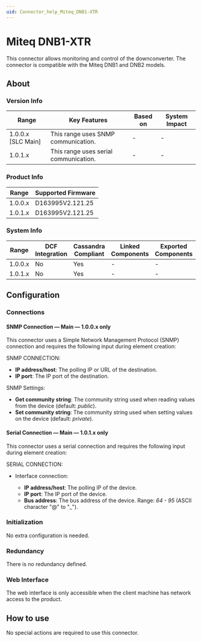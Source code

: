 ```yaml
---
uid: Connector_help_Miteq_DNB1-XTR
---
```


# Miteq DNB1-XTR

This connector allows monitoring and control of the downconverter. The connector is compatible with the Miteq DNB1 and DNB2 models.

## About

### Version Info

| Range              | Key Features                          | Based on | System Impact |
|--------------------|---------------------------------------|----------|---------------|
| 1.0.0.x [SLC Main] | This range uses SNMP communication.   | -        | -             |
| 1.0.1.x            | This range uses serial communication. | -        | -             |

### Product Info

| Range     | Supported Firmware     |
|-----------|------------------------|
| 1.0.0.x   | D163995V2.121.25       |
| 1.0.1.x   | D163995V2.121.25       |

### System Info

| Range     | DCF Integration     | Cassandra Compliant     | Linked Components     | Exported Components     |
|-----------|---------------------|-------------------------|-----------------------|-------------------------|
| 1.0.0.x   | No                  | Yes                     | -                     | -                       |
| 1.0.1.x   | No                  | Yes                     | -                     | -                       |

## Configuration

### Connections

#### SNMP Connection — Main — 1.0.0.x only

This connector uses a Simple Network Management Protocol (SNMP) connection and requires the following input during element creation:

SNMP CONNECTION:

- **IP address/host**: The polling IP or URL of the destination.
- **IP port**: The IP port of the destination.

SNMP Settings:

- **Get community string**: The community string used when reading values from the device (default: *public*).
- **Set community string**: The community string used when setting values on the device (default: *private*).

#### Serial Connection — Main — 1.0.1.x only

This connector uses a serial connection and requires the following input during element creation:

SERIAL CONNECTION:

- Interface connection:

  - **IP address/host**: The polling IP of the device.
  - **IP port**: The IP port of the device.
  - **Bus address**: The bus address of the device. Range: *64 - 95* (ASCII character "@" to "_").

### Initialization

No extra configuration is needed.

### Redundancy

There is no redundancy defined.

### Web Interface

The web interface is only accessible when the client machine has network access to the product.

## How to use

No special actions are required to use this connector.
